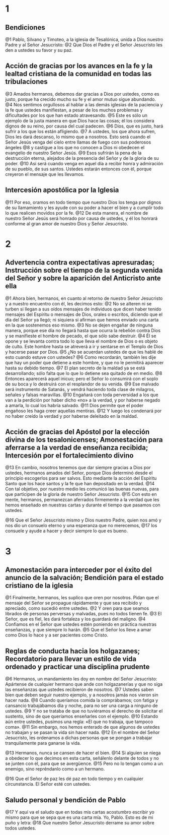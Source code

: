 # 1 
## Bendiciones
@1 Pablo, Silvano y Timoteo, a la iglesia de Tesalónica, unida a Dios nuestro Padre y al Señor Jesucristo: @2 Que Dios el Padre y el Señor Jesucristo les den a ustedes su favor y su paz.

## Acción de gracias por los avances en la fe y la lealtad cristiana de la comunidad en todas las tribulaciones
@3 Amados hermanos, debemos dar gracias a Dios por ustedes, como es justo, porque ha crecido mucho su fe y el amor mutuo sigue abundando. 
@4 Nos sentimos orgullosos al hablar a las demás iglesias de la paciencia y la fe que ustedes manifiestan, a pesar de los muchos problemas y dificultades por los que han estado atravesando. 
@5 Este es sólo un ejemplo de la justa manera en que Dios hace las cosas; él los considera dignos de su reino, por causa del cual padecen. 
@6 Dios, que es justo, hará sufrir a los que los están afligiendo. @7 A ustedes, los que ahora sufren, Dios les dará descanso, lo mismo que a nosotros. Esto será cuando el Señor Jesús venga del cielo entre llamas de fuego con sus poderosos ángeles 
@8 y castigue a los que no conocen a Dios ni obedecen el evangelio de nuestro Señor Jesús. 
@9 Esos sufrirán la pena de la destrucción eterna, alejados de la presencia del Señor y de la gloria de su poder. 
@10 Así será cuando venga en aquel día a recibir honra y admiración de su pueblo, de sus santos. Ustedes estarán entonces con él, porque creyeron el mensaje que les llevamos.

## Intercesión apostólica por la Iglesia
@11 Por eso, oramos en todo tiempo que nuestro Dios los tenga por dignos de su llamamiento y les ayude con su poder a hacer el bien y a cumplir todo lo que realicen movidos por la fe. 
@12 De esta manera, el nombre de nuestro Señor Jesús será honrado por causa de ustedes, y él los honrará conforme al gran amor de nuestro Dios y Señor Jesucristo. 

# 2 
## Advertencia contra expectativas apresuradas; Instrucción sobre el tiempo de la segunda venida del Señor y sobre la aparición del Anticristo ante ella
@1 Ahora bien, hermanos, en cuanto al retorno de nuestro Señor Jesucristo y a nuestro encuentro con él, les decimos esto: 
@2 No se alteren ni se turben si llegan a sus oídos mensajes de individuos que dicen haber tenido mensajes del Espíritu o mensajes de Dios, orales o escritos, diciendo que el día del Señor ya llegó; ni siquiera si afirman que hemos enviado una carta en la que sostenemos eso mismo. @3 No se dejen engañar de ninguna manera, porque ese día no llegará hasta que ocurra la rebelión contra Dios y se manifieste el hombre de pecado, el que sólo sabe destruir. 
@4 Él se opone y se levanta contra todo lo que lleva el nombre de Dios o es objeto de culto. Este hombre hasta se atreverá a ir y sentarse en el Templo de Dios y hacerse pasar por Dios. @5 ¿No se acuerdan ustedes de que les hablé de esto cuando estuve con ustedes? 
@6 Como recordarán, también les dije que hay un poder que detiene a este hombre, y que no le permitirá aparecer hasta su debido tiempo. 
@7 El plan secreto de la maldad ya se está desarrollando; sólo falta que lo que lo detiene sea quitado de en medio. 
@8 Entonces aparecerá aquel inicuo; pero el Señor lo consumirá con el soplo de su boca y lo destruirá con el resplandor de su venida. @9 Ese malvado será instrumento de Satanás, y vendrá haciendo toda clase de milagros, señales y falsas maravillas. 
@10 Engañará con toda perversidad a los que van a la perdición por haber dicho «no» a la verdad, y por haberse negado a amarla, lo cual los habría salvado. 
@11 Dios permite que el poder engañoso les haga creer aquellas mentiras. 
@12 Y luego los condenará por no haber creído la verdad y por haberse deleitado en la maldad.

## Acción de gracias del Apóstol por la elección divina de los tesalonicenses; Amonestación para aferrarse a la verdad de enseñanza recibida; Intercesión por el fortalecimiento divino
@13 En cambio, nosotros tenemos que dar siempre gracias a Dios por ustedes, hermanos amados del Señor, porque Dios determinó desde el principio escogerlos para ser salvos. Esto mediante la acción del Espíritu Santo que los hace santos y la fe que han depositado en la verdad. 
@14 Con tal objetivo, por nuestro medio les comunicó las buenas nuevas, para que participen de la gloria de nuestro Señor Jesucristo. @15 Con esto en mente, hermanos, permanezcan aferrados firmemente a la verdad que les hemos enseñado en nuestras cartas y durante el tiempo que pasamos con ustedes.

@16 Que el Señor Jesucristo mismo y Dios nuestro Padre, quien nos amó y nos dio un consuelo eterno y una esperanza que no merecemos, 
@17 los consuele y ayude a hacer y decir siempre lo que es bueno. 

# 3 
## Amonestación para interceder por el éxito del anuncio de la salvación; Bendición para el estado cristiano de la iglesia
@1 Finalmente, hermanos, les suplico que oren por nosotros. Pidan que el mensaje del Señor se propague rápidamente y que sea recibido y apreciado, como sucedió entre ustedes. 
@2 Y oren para que seamos librados de personas perversas y malvadas, pues no todos tienen fe. @3 El Señor, que es fiel, les dará fortaleza y los guardará del maligno. 
@4 Confiamos en el Señor que ustedes estén poniendo en práctica nuestras enseñanzas, y que siempre lo harán. 
@5 Que el Señor los lleve a amar como Dios lo hace y a ser pacientes como Cristo.

## Reglas de conducta hacia los holgazanes; Recordatorio para llevar un estilo de vida ordenado y practicar una disciplina prudente
@6 Hermanos, un mandamiento les doy en nombre del Señor Jesucristo: Apártense de cualquier hermano que ande con holgazanerías y que no siga las enseñanzas que ustedes recibieron de nosotros. 
@7 Ustedes saben bien que deben seguir nuestro ejemplo, y a nosotros jamás nos vieron sin hacer nada. 
@8 Cuando queríamos comida la comprábamos; con fatiga y cansancio trabajábamos día y noche, para no ser una carga a ninguno de ustedes. 
@9 Y no se trataba de que no tuviéramos el derecho de solicitar el sustento, sino de que queríamos enseñarles con el ejemplo. 
@10 Estando aún entre ustedes, pusimos una regla: «El que no trabaja, que tampoco coma». 
@11 Sin embargo, nos hemos enterado de que algunos de ustedes no trabajan y se pasan la vida sin hacer nada. 
@12 En el nombre del Señor Jesucristo, les ordenamos a dichas personas que se pongan a trabajar tranquilamente para ganarse la vida.

@13 Hermanos, nunca se cansen de hacer el bien. @14 Si alguien se niega a obedecer lo que decimos en esta carta, señálenlo delante de todos y no se junten con él, para que se avergüence. 
@15 Pero no lo tengan como a un enemigo, sino repréndanlo como a un hermano.

@16 Que el Señor de paz les dé paz en todo tiempo y en cualquier circunstancia. El Señor esté con ustedes.

## Saludo personal y bendición de Pablo
@17 Y aquí va el saludo que en todas mis cartas acostumbro escribir yo mismo para que se sepa que es una carta mía. Yo, Pablo. Esto es de mi puño y letra: 
@18 Que nuestro Señor Jesucristo derrame su amor sobre todos ustedes.